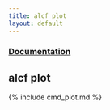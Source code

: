```yaml
---
title: alcf plot
layout: default
---
```


### [Documentation](/documentation)
## alcf plot

{% include cmd_plot.md %}
